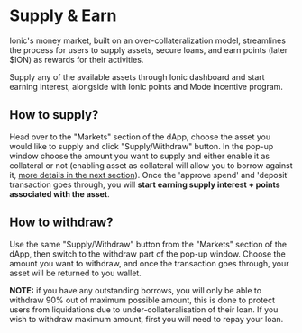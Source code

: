 # Supply & Earn

Ionic's money market, built on an over-collateralization model, streamlines the process for users to supply assets, secure loans, and earn points (later $ION) as rewards for their activities.

Supply any of the available assets through Ionic dashboard and start earning interest, alongside with Ionic points and Mode incentive program.

## How to supply?

Head over to the "Markets" section of the dApp, choose the asset you would like to supply and click "Supply/Withdraw" button. In the pop-up window choose the amount you want to supply and either enable it as collateral or not (enabling asset as collateral will allow you to borrow against it, [more details in the next section](borrow.md)). Once the 'approve spend' and 'deposit' transaction goes through, you will **start earning supply interest + points associated with the asset**.&#x20;

## How to withdraw?

Use the same "Supply/Withdraw" button from the "Markets" section of the dApp, then switch to the withdraw part of the pop-up window. Choose the amount you want to withdraw, and once the transaction goes through, your asset will be returned to you wallet.&#x20;

**NOTE:** if you have any outstanding borrows, you will only be able to withdraw 90% out of maximum possible amount, this is done to protect users from liquidations due to under-collateralisation of their loan. If you wish to withdraw maximum amount, first you will need to repay your loan.&#x20;
